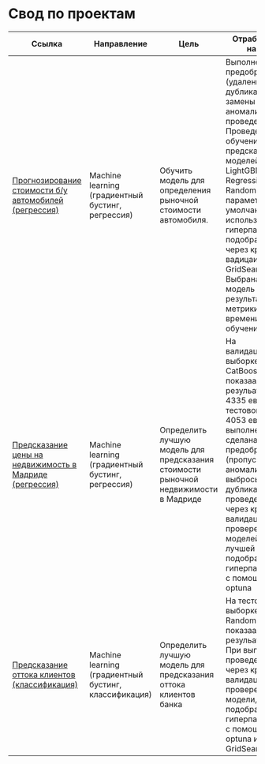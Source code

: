 # Свод по проектам

Ссылка | Направление | Цель | Отработанные навыки | Используемые библиотеки
------------- |------------- |---------------- | ---------------- | -----------------------
[Прогнозирование стоимости б/у автомобилей (регрессия)](https://github.com/TayaLeini/RU/blob/main/сar_price_predict/сar_price_predict-3.ipynb) | Machine learning (градиентный бустинг, регрессия) | Обучить модель для определения рыночной стоимости автомобиля. | Выполнена предобработка (удалены дубликаты, замены пропуски, аномалии), проведен анализ. Проведено обучение и предсказание моделей: LightGBM, Linear Regression, Random Forrest  с параметрами по умолчанию и  с использованием гиперпараметров, подобранных через кросс-вадицаию GridSearch,optuna. Выбрана лучшая модель по результатам метрики RMSE и времени обучения. | `Pandas`, `NumPy`, `Sklearn`, `CatBoost`, `GridSearchCV`, '`LightGBM`, `CatBoost`, `Seaborn`, `OrdinalEncoder`, `OHE`, `optuna`, `Random Forrest`
[Предсказание цены на недвижимость в Мадриде (регрессия)](https://github.com/TayaLeini/RU/blob/main/Madrid_estate_regression/Madrid_estate.ipynb) | Machine learning (градиентный бустинг, регрессия) | Определить лучшую модель для предсказания стоимости рыночной недвижимости в Мадриде | На валидационной выборке модель CatBoostRegressor показаала резульата MAE 4335 евро, на тестовой выборке 4053 евро. При выполнении сделана предобработка (пропуски, аномалии, выбросы, дубликаты), проведен анализ, через кросс-валидацию проверены 10 моделей, для лучшей подобраны гиперпараметры с помощью optuna  | `Linear Regression`, `Bayesian Ridge Regression`, `LightGBM`, `SVR`, `Decision Tree Regression`, `Random Forest`, `XGB Regression`, `Grad Boost`, `Cat Boost`, `matplotlib`, `seaborn`, `pandas`, `sklearn`, `plotly`, `ОrdinalEncoder`, `RepeatedKFold`, `optuna`
[Предсказание оттока клиентов (классификация)](https://github.com/TayaLeini/RU/blob/main/Churn%20Modelling/Churn_Modelling-3.ipynb) | Machine learning (градиентный бустинг, классификация) | Определить лучшую модель для предсказания оттока клиентов банка | На тестовой выборке модель RandomForrest показаала резульата F1 0,9. При выполнении проведен анализ, через кросс-валидацию проверены 3 модели, подобраны гиперпараметры с помощью optuna и GridSearch | `Logistic Regression`, `LightGBM`,  `Random Forest`,  `matplotlib`, `seaborn`, `pandas`, `sklearn`, `plotly`, `ОrdinalEncoder`, `RepeatedKFold`, `optuna`
